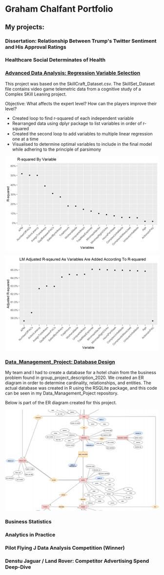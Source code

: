 # Graham Chalfant Portfolio
## My projects:

### Dissertation: Relationship Between Trump's Twitter Sentiment and His Approval Ratings


### Healthcare Social Determinates of Health 


### [Advanced Data Analysis: Regression Variable Selection ](https://github.com/GrahamChalfant/Advanced_Data_Analysis_Project)

This project was based on the SkillCraft_Dataset.csv. The SkillSet_Dataset file contains video game telemetric data from a cognitive study of a Complex SKill Leaning project.

Objective: What affects the expert level? How can the players improve their level?

- Created loop to find r-squared of each independent variable
- Rearranged data using dplyr package to list variables in order of r-squared
- Created the second loop to add variables to multiple linear regression one at a time
- Visualised to determine optimal variables to include in the final model while adhering to the principle of parsimony

![R-sqaured by Variable](https://github.com/GrahamChalfant/Graham_Portfolio/blob/main/images/rsquared_by_variable.png)


![Multiple LM R-squared](https://github.com/GrahamChalfant/Graham_Portfolio/blob/main/images/multiple_lm_rsquared.png)



### [Data_Management_Project: Database Design](https://github.com/GrahamChalfant/Data_Management_Project)

My team and I had to create a database for a hotel chain from the business problem found in group_project_description_2020. We created an ER diagram in order to determine cardinality, relationships, and entities. The actual database was created in R using the RSQLite package, and this code can be seen in my Data_Management_Poject repository.

Below is part of the ER diagram created for this project. 

![ER Diagram](https://github.com/GrahamChalfant/Graham_Portfolio/blob/main/images/ER_Diagram_Part.PNG)

### Business Statistics 

 
### Analytics in Practice 


### Pilot Flying J Data Analysis Competition (Winner) 


### Denstu Jaguar / Land Rover: Competitor Advertising Spend Deep-Dive 


